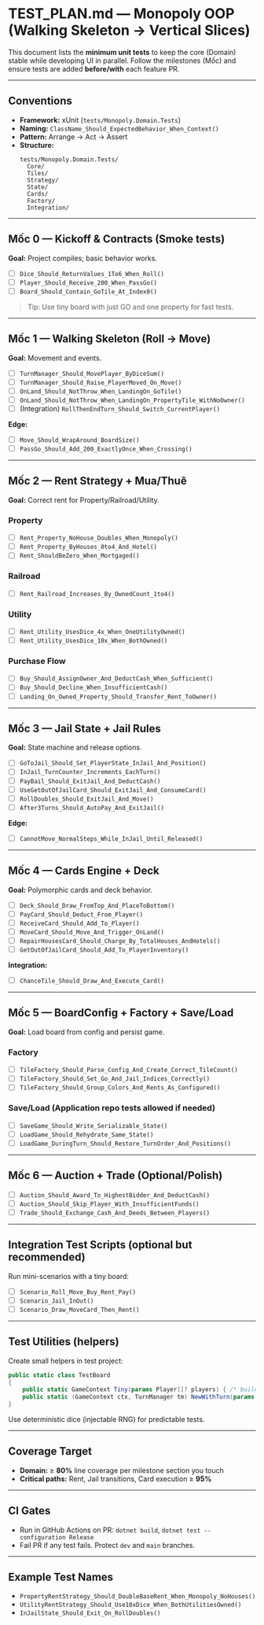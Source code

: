 # TEST_PLAN.md — Monopoly OOP (Walking Skeleton → Vertical Slices)

This document lists the **minimum unit tests** to keep the core (Domain) stable while developing UI in parallel.
Follow the milestones (Mốc) and ensure tests are added **before/with** each feature PR.

---

## Conventions
- **Framework:** xUnit (`tests/Monopoly.Domain.Tests`)
- **Naming:** `ClassName_Should_ExpectedBehavior_When_Context()`
- **Pattern:** Arrange → Act → Assert
- **Structure:**
  ```text
  tests/Monopoly.Domain.Tests/
    Core/
    Tiles/
    Strategy/
    State/
    Cards/
    Factory/
    Integration/
  ```

---

## Mốc 0 — Kickoff & Contracts (Smoke tests)
**Goal:** Project compiles; basic behavior works.
- [ ] `Dice_Should_ReturnValues_1To6_When_Roll()`
- [ ] `Player_Should_Receive_200_When_PassGo()`
- [ ] `Board_Should_Contain_GoTile_At_Index0()`

> Tip: Use tiny board with just GO and one property for fast tests.

---

## Mốc 1 — Walking Skeleton (Roll → Move)
**Goal:** Movement and events.
- [ ] `TurnManager_Should_MovePlayer_ByDiceSum()`
- [ ] `TurnManager_Should_Raise_PlayerMoved_On_Move()`
- [ ] `OnLand_Should_NotThrow_When_LandingOn_GoTile()`
- [ ] `OnLand_Should_NotThrow_When_LandingOn_PropertyTile_WithNoOwner()`
- [ ] (Integration) `RollThenEndTurn_Should_Switch_CurrentPlayer()`

**Edge:**
- [ ] `Move_Should_WrapAround_BoardSize()`
- [ ] `PassGo_Should_Add_200_ExactlyOnce_When_Crossing()`

---

## Mốc 2 — Rent Strategy + Mua/Thuê
**Goal:** Correct rent for Property/Railroad/Utility.
### Property
- [ ] `Rent_Property_NoHouse_Doubles_When_Monopoly()`
- [ ] `Rent_Property_ByHouses_0to4_And_Hotel()`
- [ ] `Rent_ShouldBeZero_When_Mortgaged()`

### Railroad
- [ ] `Rent_Railroad_Increases_By_OwnedCount_1to4()`

### Utility
- [ ] `Rent_Utility_UsesDice_4x_When_OneUtilityOwned()`
- [ ] `Rent_Utility_UsesDice_10x_When_BothOwned()`

### Purchase Flow
- [ ] `Buy_Should_AssignOwner_And_DeductCash_When_Sufficient()`
- [ ] `Buy_Should_Decline_When_InsufficientCash()`
- [ ] `Landing_On_Owned_Property_Should_Transfer_Rent_ToOwner()`

---

## Mốc 3 — Jail State + Jail Rules
**Goal:** State machine and release options.
- [ ] `GoToJail_Should_Set_PlayerState_InJail_And_Position()`
- [ ] `InJail_TurnCounter_Increments_EachTurn()`
- [ ] `PayBail_Should_ExitJail_And_DeductCash()`
- [ ] `UseGetOutOfJailCard_Should_ExitJail_And_ConsumeCard()`
- [ ] `RollDoubles_Should_ExitJail_And_Move()`
- [ ] `After3Turns_Should_AutoPay_And_ExitJail()`

**Edge:**
- [ ] `CannotMove_NormalSteps_While_InJail_Until_Released()`

---

## Mốc 4 — Cards Engine + Deck
**Goal:** Polymorphic cards and deck behavior.
- [ ] `Deck_Should_Draw_FromTop_And_PlaceToBottom()`
- [ ] `PayCard_Should_Deduct_From_Player()`
- [ ] `ReceiveCard_Should_Add_To_Player()`
- [ ] `MoveCard_Should_Move_And_Trigger_OnLand()`
- [ ] `RepairHousesCard_Should_Charge_By_TotalHouses_AndHotels()`
- [ ] `GetOutOfJailCard_Should_Add_To_PlayerInventory()`

**Integration:**
- [ ] `ChanceTile_Should_Draw_And_Execute_Card()`

---

## Mốc 5 — BoardConfig + Factory + Save/Load
**Goal:** Load board from config and persist game.
### Factory
- [ ] `TileFactory_Should_Parse_Config_And_Create_Correct_TileCount()`
- [ ] `TileFactory_Should_Set_Go_And_Jail_Indices_Correctly()`
- [ ] `TileFactory_Should_Group_Colors_And_Rents_As_Configured()`

### Save/Load (Application repo tests allowed if needed)
- [ ] `SaveGame_Should_Write_Serializable_State()`
- [ ] `LoadGame_Should_Rehydrate_Same_State()`
- [ ] `LoadGame_DuringTurn_Should_Restore_TurnOrder_And_Positions()`

---

## Mốc 6 — Auction + Trade (Optional/Polish)
- [ ] `Auction_Should_Award_To_HighestBidder_And_DeductCash()`
- [ ] `Auction_Should_Skip_Player_With_InsufficientFunds()`
- [ ] `Trade_Should_Exchange_Cash_And_Deeds_Between_Players()`

---

## Integration Test Scripts (optional but recommended)
Run mini-scenarios with a tiny board:
- [ ] `Scenario_Roll_Move_Buy_Rent_Pay()`
- [ ] `Scenario_Jail_InOut()`
- [ ] `Scenario_Draw_MoveCard_Then_Rent()`

---

## Test Utilities (helpers)
Create small helpers in test project:
```csharp
public static class TestBoard
{
    public static GameContext Tiny(params Player[]? players) { /* build GO + one property */ }
    public static (GameContext ctx, TurnManager tm) NewWithTurn(params string[] names) { /* ... */ }
}
```
Use deterministic dice (injectable RNG) for predictable tests.

---

## Coverage Target
- **Domain:** ≥ **80%** line coverage per milestone section you touch
- **Critical paths:** Rent, Jail transitions, Card execution ≥ **95%**

---

## CI Gates
- Run in GitHub Actions on PR: `dotnet build`, `dotnet test --configuration Release`
- Fail PR if any test fails. Protect `dev` and `main` branches.

---

## Example Test Names
- `PropertyRentStrategy_Should_DoubleBaseRent_When_Monopoly_NoHouses()`
- `UtilityRentStrategy_Should_Use10xDice_When_BothUtilitiesOwned()`
- `InJailState_Should_Exit_On_RollDoubles()`
